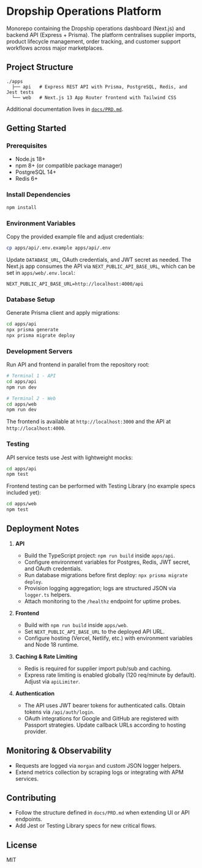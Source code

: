 # Dropship Operations Platform

Monorepo containing the Dropship operations dashboard (Next.js) and backend API (Express + Prisma). The platform centralises supplier imports, product lifecycle management, order tracking, and customer support workflows across major marketplaces.

## Project Structure

```
./apps
  ├── api   # Express REST API with Prisma, PostgreSQL, Redis, and Jest tests
  └── web   # Next.js 13 App Router frontend with Tailwind CSS
```

Additional documentation lives in [`docs/PRD.md`](docs/PRD.md).

## Getting Started

### Prerequisites

- Node.js 18+
- npm 8+ (or compatible package manager)
- PostgreSQL 14+
- Redis 6+

### Install Dependencies

```bash
npm install
```

### Environment Variables

Copy the provided example file and adjust credentials:

```bash
cp apps/api/.env.example apps/api/.env
```

Update `DATABASE_URL`, OAuth credentials, and JWT secret as needed. The Next.js app consumes the API via `NEXT_PUBLIC_API_BASE_URL`, which can be set in `apps/web/.env.local`:

```
NEXT_PUBLIC_API_BASE_URL=http://localhost:4000/api
```

### Database Setup

Generate Prisma client and apply migrations:

```bash
cd apps/api
npx prisma generate
npx prisma migrate deploy
```

### Development Servers

Run API and frontend in parallel from the repository root:

```bash
# Terminal 1 - API
cd apps/api
npm run dev

# Terminal 2 - Web
cd apps/web
npm run dev
```

The frontend is available at `http://localhost:3000` and the API at `http://localhost:4000`.

### Testing

API service tests use Jest with lightweight mocks:

```bash
cd apps/api
npm test
```

Frontend testing can be performed with Testing Library (no example specs included yet):

```bash
cd apps/web
npm test
```

## Deployment Notes

1. **API**
   - Build the TypeScript project: `npm run build` inside `apps/api`.
   - Configure environment variables for Postgres, Redis, JWT secret, and OAuth credentials.
   - Run database migrations before first deploy: `npx prisma migrate deploy`.
   - Provision logging aggregation; logs are structured JSON via `logger.ts` helpers.
   - Attach monitoring to the `/healthz` endpoint for uptime probes.

2. **Frontend**
   - Build with `npm run build` inside `apps/web`.
   - Set `NEXT_PUBLIC_API_BASE_URL` to the deployed API URL.
   - Configure hosting (Vercel, Netlify, etc.) with environment variables and Node 18 runtime.

3. **Caching & Rate Limiting**
   - Redis is required for supplier import pub/sub and caching.
   - Express rate limiting is enabled globally (120 req/minute by default). Adjust via `apiLimiter`.

4. **Authentication**
   - The API uses JWT bearer tokens for authenticated calls. Obtain tokens via `/api/auth/login`.
   - OAuth integrations for Google and GitHub are registered with Passport strategies. Update callback URLs according to hosting provider.

## Monitoring & Observability

- Requests are logged via `morgan` and custom JSON logger helpers.
- Extend metrics collection by scraping logs or integrating with APM services.

## Contributing

- Follow the structure defined in `docs/PRD.md` when extending UI or API endpoints.
- Add Jest or Testing Library specs for new critical flows.

## License

MIT
